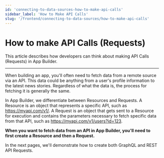 ```yaml
---
id: 'connecting-to-data-sources-how-to-make-api-calls'
sidebar_label: 'How to Make API Calls'
slug: '/frontend/connecting-to-data-sources/how-to-make-api-calls'
---
```


# How to make API Calls (Requests)

This article describes how developers can think about making API Calls (Requests) in App Builder.

___

When building an app, you'll often need to fetch data from a remote source via an API. This data could be anything from a user's profile information to the latest news stories. Regardless of what the data is, the process for fetching it is generally the same. 

In App Builder, we differentiate between Resources and Requests.  A Resource is an object that represents a specific API, such as https://myapi.com/v1/. A Request is an object that gets sent to a Resource for execution and contains the parameters necessary to fetch specific data from that API, such as https://myapi.com/v1/users?id=123. 

**When you want to fetch data from an API in App Builder, you'll need to first create a Resource and then a Request.**

In the next pages, we'll demonstrate how to create both GraphQL and REST API Requests.
